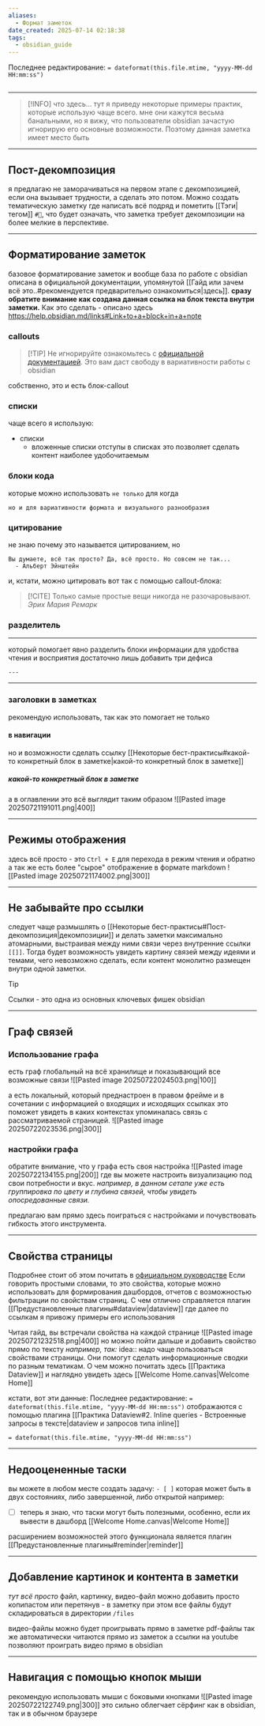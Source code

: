 ```yaml
---
aliases:
  - Формат заметок
date_created: 2025-07-14 02:18:38
tags:
  - obsidian_guide
---
```

Последнее редактирование: `= dateformat(this.file.mtime, "yyyy-MM-dd HH:mm:ss")`
```toc
```
---

>[!INFO] что здесь...
>тут я приведу некоторые примеры практик, которые использую чаще всего.
>мне они кажутся весьма банальными, но я вижу, что пользователи obsidian зачастую игнорирую его основные возможности. Поэтому данная заметка имеет место быть

---

## Пост-декомпозиция
я предлагаю не заморачиваться на первом этапе с декомпозицией, если она вызывает трудности, а сделать это потом.
Можно создать тематическую заметку где написать всё подряд и пометить [[Тэги|тегом]]  `#🔪`, что будет означать, что заметка требует декомпозиции на более мелкие в перспективе.

---
## Форматирование заметок

базовое форматирование заметок и вообще база по работе с obsidian описана в официальной документации, упомянутой [[Гайд или зачем всё это..#рекомендуется предварительно ознакомиться|здесь]].
**сразу обратите внимание как создана данная ссылка на блок текста внутри заметки.** Как это сделать - описано здесь https://help.obsidian.md/links#Link+to+a+block+in+a+note

### callouts
>[!TIP] Не игнорируйте
>ознакомьтесь с [официальной документацией](https://publish.obsidian.md/help-ru/%D0%9D%D0%B0%D1%87%D0%BD%D0%B8%D1%82%D0%B5+%D0%B7%D0%B4%D0%B5%D1%81%D1%8C). Это вам даст свободу в вариативности работы с obsidian

собственно, это и есть блок-callout
### списки
чаще всего я использую:
- списки
	- вложенные списки
	    отступы в списках
это позволяет сделать контент наиболее удобочитаемым

### блоки кода
которые можно использовать `не только` для когда
```
но и для вариативности формата и визуального разнообразия
```

### цитирование
не знаю почему это называется цитированием, но

	Вы думаете, всё так просто? Да, всё просто. Но совсем не так...
	  - Альберт Эйнштейн 

и, кстати, можно цитировать вот так c помощью callout-блока:
>[!CITE]
>Только самые простые вещи никогда не разочаровывают.
> *Эрих Мария Ремарк*

### разделитель
---
который помогает явно разделить блоки информации для удобства чтения и восприятия
достаточно лишь добавить три дефиса
```
---
```
---
### заголовки в заметках
рекомендую использовать, так как это помогает не только
#### в навигации
но и возможности сделать ссылку [[Некоторые бест-практисы#какой-то конкретный блок в заметке|какой-то конкретный блок в заметке]] 
##### какой-то конкретный блок в заметке
а в оглавлении это всё выглядит таким образом
	![[Pasted image 20250721191011.png|400]]

---
## Режимы отображения
здесь всё просто - это `Ctrl + E` для перехода в режим чтения и обратно
а так же есть более "сырое" отображение в формате markdown
![[Pasted image 20250721174002.png|300]]

---
## Не забывайте про ссылки
следует чаще размышлять о [[Некоторые бест-практисы#Пост-декомпозиция|декомпозиции]] и делать заметки максимально атомарными, выстраивая между ними связи через внутренние ссылки `[[]]`. Тогда будет возможность увидеть картину связей между идеями и темами, чего невозможно сделать, если контент монолитно размещен внутри одной заметки.

>[!TIP]
>Ссылки - это одна из основных ключевых фишек obsidian

---
## Граф связей
### Использование графа

есть граф глобальный на всё хранилище и показывающий все возможные связи
![[Pasted image 20250722024503.png|100]]

а есть локальный, который преднастроен в правом фрейме
и в сочетании с информацией о входящих и исходящих ссылках это поможет увидеть в каких контекстах упоминалась связь с рассматриваемой страницей.
![[Pasted image 20250722023536.png|300]]

### настройки графа
обратите внимание, что у графа есть своя настройка
![[Pasted image 20250722134155.png|200]]
где вы можете настроить визуализацию под свои потребности и вкус.
    *например, в данном сетапе уже есть группировка по цвету и глубина связей, чтобы увидеть опосредованные связи.*

предлагаю вам прямо здесь поиграться с настройками и почувствовать гибкость этого инструмента.

---
## Свойства страницы
Подробнее стоит об этом почитать в [официальном руководстве](https://publish.obsidian.md/help-ru/%D0%9F%D1%80%D0%BE%D0%B4%D0%B2%D0%B8%D0%BD%D1%83%D1%82%D0%BE%D0%B5+%D0%B8%D1%81%D0%BF%D0%BE%D0%BB%D1%8C%D0%B7%D0%BE%D0%B2%D0%B0%D0%BD%D0%B8%D0%B5/%D0%97%D0%B0%D0%B3%D0%BE%D0%BB%D0%BE%D0%B2%D0%BE%D0%BA+YAML)
Если говорить простыми словами, то это свойства, которые можно использовать для формирования дашбордов, отчетов с возможностью фильтрации по свойствам страниц.
С чем отлично справляется плагин [[Предустановленные плагины#dataview|dataview]] где далее по ссылкам я привожу примеры его использования

Читая гайд, вы встречали свойства на каждой странице
![[Pasted image 20250721232518.png|400]]
но можно пойти дальше и добавить свойство прямо по тексту
*например, так:*
idea:: надо чаще пользоваться свойствами страницы. Они помогут сделать информационные сводки по разным тематикам. О чем можно почитать здесь [[Практика Dataview]] и наглядно увидеть здесь [[Welcome Home.canvas|Welcome Home]]

кстати, вот эти данные:
	Последнее редактирование: `= dateformat(this.file.mtime, "yyyy-MM-dd HH:mm:ss")`
отображаются с помощью плагина [[Практика Dataview#2. Inline queries - Встроенные запросы в тексте|dataview и запросов типа inline]]
```
= dateformat(this.file.mtime, "yyyy-MM-dd HH:mm:ss")
```


---
## Недооцененные таски
вы можете в любом месте создать задачу:
`- [ ]` которая может быть в двух состояниях, либо завершенной, либо открытой
например:
- [ ] теперь я знаю, что таски могут быть полезными, особенно, если их вывести в дашборд [[Welcome Home.canvas|Welcome Home]]

расширением возможностей этого функционала является плагин [[Предустановленные плагины#reminder|reminder]]

---
## Добавление картинок и контента в заметки
*тут всё просто*
файл, картинку, видео-файл можно добавить просто копипастом или перетянув - в заметку
при этом все файлы будут складироваться в директории `/files`

видео-файлы можно будет проигрывать прямо в заметке
pdf-файлы так же автоматически читаются прямо из заметок
а ссылки на youtube позволяют проиграть видео прямо в obsidian

---
## Навигация с помощью кнопок мыши
рекомендую использовать мыши с боковыми кнопками
![[Pasted image 20250722122749.png|300]]
это сильно облегчает сёрфинг как в obsidian, так и в обычном браузере
